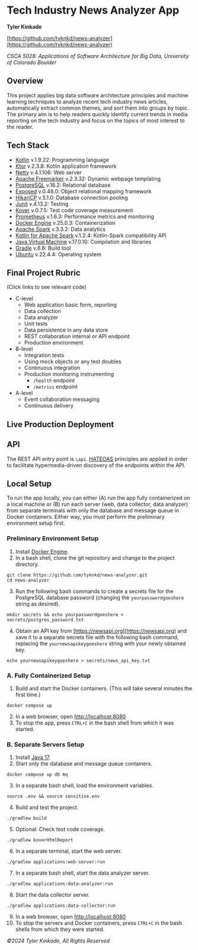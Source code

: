 # Tech Industry News Analyzer App
**Tyler Kinkade**

[https://github.com/tyknkd/news-analyzer](https://github.com/tyknkd/news-analyzer)

_CSCA 5028: Applications of Software Architecture for Big Data, University of Colorado Boulder_

## Overview
This project applies big data software architecture principles and machine learning techniques to analyze recent tech 
industry news articles, automatically extract common themes, and sort them into groups by topic. The primary aim is to 
help readers quickly identify current trends in media reporting on the tech industry and focus on the topics of most 
interest to the reader.

## Tech Stack
- [Kotlin](https://kotlinlang.org/) v.1.9.22: Programming language
- [Ktor](https://ktor.io/) v.2.3.8: Kotlin application framework
- [Netty](https://netty.io/) v.4.1.106: Web server
- [Apache Freemarker](https://freemarker.apache.org/) v.2.3.32: Dynamic webpage templating
- [PostgreSQL](https://www.postgresql.org/) v.16.2: Relational database
- [Exposed](https://github.com/JetBrains/Exposed) v.0.48.0: Object relational mapping framework
- [HikariCP](https://github.com/brettwooldridge/HikariCP) v.5.1.0: Database connection pooling
- [Junit](https://junit.org/junit5/) v.4.13.2: Testing
- [Kover](https://kotlin.github.io/kotlinx-kover/gradle-plugin/) v.0.7.5: Test code coverage measurement
- [Prometheus](https://prometheus.io/) v.1.6.3: Performance metrics and monitoring
- [Docker Engine](https://www.docker.com/) v.25.0.3: Containerization
- [Apache Spark](https://spark.apache.org/) v.3.3.2: Data analytics
- [Kotlin for Apache Spark](https://github.com/Kotlin/kotlin-spark-api) v.1.2.4: Kotlin-Spark compatibility API
- [Java Virtual Machine](https://openjdk.org/) v.17.0.10: Compilation and libraries
- [Gradle](https://gradle.org/) v.8.6: Build tool
- [Ubuntu](https://ubuntu.com/) v.22.4.4: Operating system


## Final Project Rubric
(Click links to see relevant code)
- C-level
  - Web application basic form, reporting
  - Data collection
  - Data analyzer
  - Unit tests
  - Data persistence in any data store
  - REST collaboration internal or API endpoint
  - Production environment
- B-level
  - Integration tests
  - Using mock objects or any test doubles
  - Continuous integration
  - Production monitoring instrumenting
      - `/health` endpoint
      - `/metrics` endpoint
- A-level
  - Event collaboration messaging
  - Continuous delivery

## Live Production Deployment

## API
The REST API entry point is `\api`. [HATEOAS](https://en.wikipedia.org/wiki/HATEOAS) principles are applied in order to facilitate hypermedia-driven 
discovery of the endpoints within the API.

## Local Setup
To run the app locally, you can either (A) run the app fully containerized on a local machine or (B) run each server 
(web, data collector, data analyzer) from separate terminals with only the database and message queue in Docker containers.
Either way, you must perform the preliminary environment setup first.

### Preliminary Environment Setup
1. Install [Docker Engine](https://www.docker.com/).
2. In a bash shell, clone the git repository and change to the project directory.
```shell
git clone https://github.com/tyknkd/news-analyzer.git
cd news-analyzer
```
3. Run the following bash commands to create a secrets file for the PostgreSQL database password (changing the `yourpasswordgoeshere` string as desired).
```shell
mkdir secrets && echo yourpasswordgoeshere > secrets/postgres_password.txt
```
4. Obtain an API key from [https://newsapi.org](https://newsapi.org) and save it to a separate secrets file with the following bash command, replacing the `yournewsapikeygoeshere` string with your newly obtained key.
```shell
echo yournewsapikeygoeshere > secrets/news_api_key.txt
```

### A. Fully Containerized Setup
1. Build and start the Docker containers. (This will take several minutes the first time.)
```shell
docker compose up
```
2. In a web browser, open [http://localhost:8080](http://localhost:8080)
3. To stop the app, press `CTRL+C` in the bash shell from which it was started.

### B. Separate Servers Setup
1. Install [Java 17](https://openjdk.org/).
2. Start only the database and message queue containers.
```shell
docker compose up db mq
```
3. In a separate bash shell, load the environment variables.
```shell
source .env && source sensitive.env
```
4. Build and test the project.
```shell
./gradlew build
```
5. Optional: Check test code coverage.
```shell
./gradlew koverHtmlReport
```
6. In a separate terminal, start the web server.
```shell
./gradlew applications:web-server:run
```
7. In a separate bash shell, start the data analyzer server.
```shell
./gradlew applications:data-analyzer:run
```
8. Start the data collector server.
```shell
./gradlew applications:data-collector:run
```
9. In a web browser, open [http://localhost:8080](http://localhost:8080)
10. To stop the servers and Docker containers, press `CTRL+C` in the bash shells from which they were started.

_&copy;2024 Tyler Kinkade, All Rights Reserved_